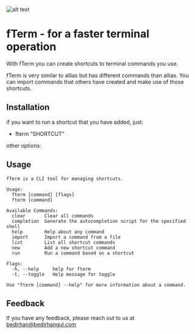 
![alt text](https://iili.io/dnlCrjR.png)

# fTerm - for a faster terminal operation

With fTerm you can create shortcuts to terminal commands you use. 

fTerm is very similar to allias but has different commands than allias. You can import commands that others have created and make use of those shortcuts.




## Installation

if you want to run a shortcut that you have added, just:

+ fterm “SHORTCUT”

other options:


## Usage

```
fTerm is a CLI tool for managing shortcuts.

Usage:
  fterm [command] [flags]
  fterm [command]

Available Commands:
  clear       Clear all commands
  completion  Generate the autocompletion script for the specified shell
  help        Help about any command
  import      Import a command from a file
  list        List all shortcut commands
  new         Add a new shortcut command
  run         Run a command based on a shortcut

Flags:
  -h, --help     help for fterm
  -t, --toggle   Help message for toggle

Use "fterm [command] --help" for more information about a command.
```

## Feedback

If you have any feedback, please reach out to us at 	bedirhan@bedirhangul.com


